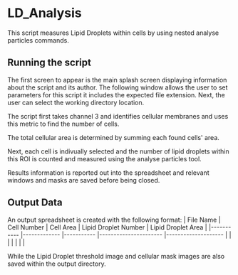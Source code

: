# LD_Analysis
This script measures Lipid Droplets within cells by using nested analyse particles commands.

## Running the script
The first screen to appear is the main splash screen displaying information about the script and its author.
The following window allows the user to set parameters for this script it includes the expected file extension.
Next, the user can select the working directory location.

The script first takes channel 3 and identifies cellular membranes and uses this metric to find the number of cells.

The total cellular area is determined by summing each found cells' area.

Next, each cell is indivually selected and the number of lipid droplets within this ROI is counted and measured using the analyse particles tool.

Results information is reported out into the spreadsheet and relevant windows and masks are saved before being closed.

## Output Data
An output spreadsheet is created with the following format:
| File Name 	| Cell Number 	| Cell Area 	| Lipid Droplet Number 	| Lipid Droplet Area 	|
|-----------	|-------------	|-----------	|----------------------	|--------------------	|
|           	|             	|           	|                      	|                    	|

While the Lipid Droplet threshold image and cellular mask images are also saved within the output directory.
